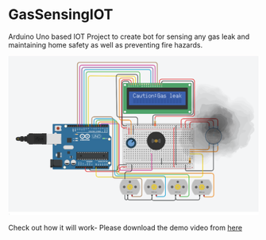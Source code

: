 # GasSensingIOT

Arduino Uno based IOT Project to create bot for sensing any gas leak and maintaining home safety as well as preventing fire hazards. 

![alt image](pic.png)

Check out how it will work- Please download the demo video from [here](vid.mp4)
